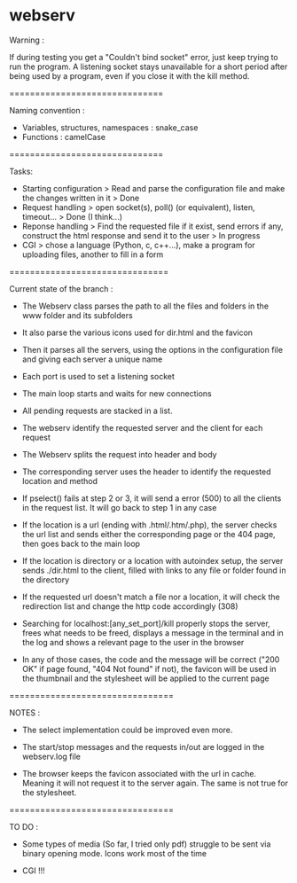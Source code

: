 # webserv

Warning :

If during testing you get a "Couldn't bind socket" error, just keep trying to run the program. A listening socket stays unavailable for a short period after being used by a program, even if you close it with the kill method.

==============================

Naming convention :

- Variables, structures, namespaces : snake_case
- Functions : camelCase

==============================

Tasks:

- Starting configuration > Read and parse the configuration file and make the changes written in it > Done
- Request handling > open socket(s), poll() (or equivalent), listen, timeout... > Done (I think...)
- Reponse handling > Find the requested file if it exist, send errors if any, construct the html response and send it to the user > In progress
- CGI > chose a language (Python, c, c++...), make a program for uploading files, another to fill in a form

===============================

Current state of the branch :

- The Webserv class parses the path to all the files and folders in the www folder and its subfolders

- It also parse the various icons used for dir.html and the favicon

- Then it parses all the servers, using the options in the configuration file and giving each server a unique name

- Each port is used to set a listening socket

- The main loop starts and waits for new connections

- All pending requests are stacked in a list.

- The webserv identify the requested server and the client for each request

- The Webserv splits the request into header and body

- The corresponding server uses the header to identify the requested location and method

- If pselect() fails at step 2 or 3, it will send a error (500) to all the clients in the request list. It will go back to step 1 in any case

- If the location is a url (ending with .html/.htm/.php), the server checks the url list and sends either the corresponding page or the 404 page, then goes back to the main loop

- If the location is directory or a location with autoindex setup, the server sends ./dir.html to the client, filled with links to any file or folder found in the directory

- If the requested url doesn't match a file nor a location, it will check the redirection list and change the http code accordingly (308)

- Searching for localhost:[any_set_port]/kill properly stops the server, frees what needs to be freed, displays a message in the terminal and in the log and shows a relevant page to the user in the browser

- In any of those cases, the code and the message will be correct ("200 OK" if page found, "404 Not found" if not), the favicon will be used in the thumbnail and the stylesheet will be applied to the current page

================================

NOTES :

- The select implementation could be improved even more.

- The start/stop messages and the requests in/out are logged in the webserv.log file

- The browser keeps the favicon associated with the url in cache. Meaning it will not request it to the server again. The same is not true for the stylesheet.

================================

TO DO :

- Some types of media (So far, I tried only pdf) struggle to be sent via binary opening mode. Icons work most of the time

- CGI !!!